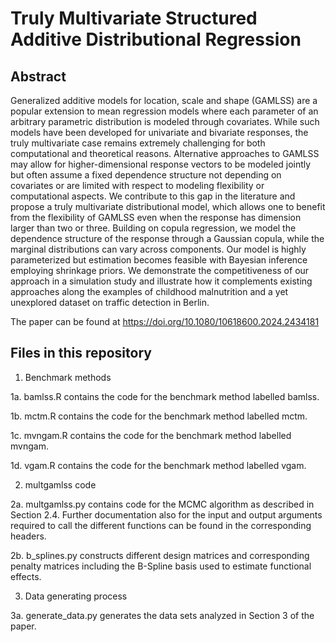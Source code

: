 # Truly Multivariate Structured Additive Distributional Regression

## Abstract
Generalized additive models for location, scale and shape (GAMLSS) are a popular extension to mean regression models where each parameter of an arbitrary parametric distribution is modeled through covariates. While such models have been developed for univariate and bivariate responses, the truly multivariate case remains extremely challenging for both computational and theoretical reasons. Alternative approaches to GAMLSS may allow for higher-dimensional response vectors to be modeled jointly but often assume a fixed dependence structure not depending on covariates or are limited with respect to modeling flexibility or computational aspects. We contribute to this gap in the literature and propose a truly multivariate distributional model, which allows one to benefit from the flexibility of GAMLSS even when the response has dimension larger than two or three. Building on copula regression, we model the dependence structure of the response through a Gaussian copula, while the marginal distributions can vary across components. Our model is highly parameterized but estimation becomes feasible with Bayesian inference employing shrinkage priors. We demonstrate the competitiveness of our approach in a simulation study and illustrate how it complements existing approaches along the examples of childhood malnutrition and a yet unexplored dataset on traffic detection in Berlin. 

The paper can be found at https://doi.org/10.1080/10618600.2024.2434181

## Files in this repository

1. Benchmark methods

1a. bamlss.R contains the code for the benchmark method labelled bamlss.

1b. mctm.R contains the code for the benchmark method labelled mctm. 

1c. mvngam.R contains the code for the benchmark method labelled mvngam.

1d. vgam.R contains the code for the benchmark method labelled vgam.

2. multgamlss code

2a. multgamlss.py contains code for the MCMC algorithm as described in Section 2.4. Further documentation also for the input and output arguments 
required to call the different functions can be found in the corresponding headers.

2b. b_splines.py constructs different design matrices and corresponding penalty matrices including the B-Spline basis used to estimate functional effects.

3. Data generating process

3a. generate_data.py generates the data sets analyzed in Section 3 of the paper.
